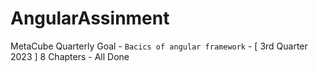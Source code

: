 # AngularAssinment
MetaCube Quarterly Goal - `Bacics of angular framework` - [ 3rd Quarter 2023 ]
8 Chapters - All Done
